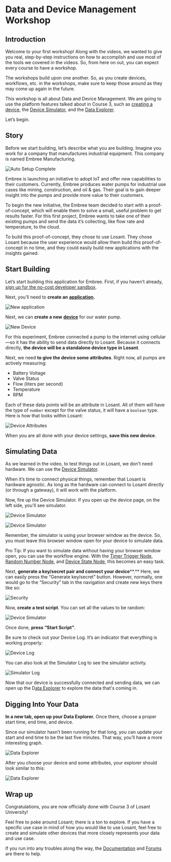 # Data and Device Management Workshop

## Introduction

Welcome to your first workshop! Along with the videos, we wanted to give you real, step-by-step instructions on how to accomplish and use most of the tools we covered in the videos. So, from here on out, you can expect every course to have a workshop. 

The workshops build upon one another. So, as you create devices, workflows, etc. in the workshops, make sure to keep those around as they may come up again in the future. 

This workshop is all about Data and Device Management. We are going to use the platform features talked about in Course 3, such as [creating a device](https://docs.losant.com/devices/overview/), the [Device Simulator](https://docs.losant.com/devices/simulator/), and the [Data Explorer](https://docs.losant.com/applications/data-explorer/).

Let’s begin.

## Story

Before we start building, let’s describe what you are building. Imagine you work for a company that manufactures industrial equipment. This company is named Embree Manufacturing. 

<div class="slim-image-container"><img src="/images/university/course-three-workshop/embree-logo.png" alt="Auto Setup Complete" title="Auto Setup Complete" /></div>

Embree is launching an initiative to adopt IoT and offer new capabilities to their customers. Currently, Embree produces water pumps for industrial use cases like mining, construction, and oil & gas. Their goal is to gain deeper insight into the pumps and provide more value to their customers.

To begin the new initiative, the Embree team decided to start with a proof-of-concept, which will enable them to solve a small, useful problem to get results faster. For this first project, Embree wants to take one of their existing pumps and send the data it’s collecting, like flow rate and temperature, to the cloud. 

To build this proof-of-concept, they chose to use Losant. They chose Losant because the user experience would allow them build this proof-of-concept in no time, and they could easily build new applications with the insights gained. 

## Start Building

Let’s start building this application for Embree. First, if you haven’t already, [sign up for the no-cost developer sandbox](https://cta-service-cms2.hubspot.com/ctas/v2/public/cs/c/?cta_guid=4235d29f-c9d9-421e-98f9-bb935f3693d5&placement_guid=a0a2c69c-c64e-4bd7-ae42-9a1d4955c4e5&portal_id=742943&redirect_url=APefjpHwd51rX9IQ2AnoiW_wNJj21pHfKmWpFI0MeZZ8rapn_14ReJ6-GpYM6AhD8JxiXw7DYZz9vKEAHC-Y2PEcA7pypvdMGi33q5YvcMgBkDg44BTPv30L6wASPLzAf-bUU_88jqg5btb_PuGYaI_tLkRO_EpTarBgrc_DmuNukkvFHN84jOIrOQk6qX1R9ORPqH5HKZtOuVCrIW98AEENjDZCXb_Nk-4_XWHqnZI9PMtFQhpoFbQxHneq1royUWpUkI7I5GCm7-dtlF9ovUx_P1n1XIEG6g&hsutk=689669489b3f8d2e3c32a2f07de4f905&canon=https%3A%2F%2Fwww.losant.com%2F&click=9d46f18c-484d-47a4-8114-54868d69c399&pageId=5482690032). 

Next, you’ll need to **create an** [**application**](https://docs.losant.com/applications/overview/)**.** 

![New application](/images/university/course-three-workshop/create-application.png)

Next, we can **create a new** [**device**](https://docs.losant.com/devices/overview/) for our water pump. 

![New Device](/images/university/course-three-workshop/create-device.png)

For this experiment, Embree connected a pump to the internet using cellular—so it has the ability to send data directly to Losant. Because it connects directly, **the device will be a standalone device type in Losant**. 

Next, we need **to give the device some attributes**. Right now, all pumps are actively measuring: 


- Battery Voltage
- Valve Status
- Flow (liters per second)
- Temperature
- RPM

Each of these data points will be an attribute in Losant. All of them will have the type of `number` except for the valve status, it will have a `boolean` type. Here is how that looks within Losant: 

![Device Attributes](/images/university/course-three-workshop/device-attributes.png)


When you are all done with your device settings, **save this new device**. 

## Simulating Data

As we learned in the video, to test things out in Losant, we don’t need hardware. We can use the [Device Simulator](https://docs.losant.com/devices/simulator/).

When it’s time to connect physical things, remember that Losant is hardware agnostic. As long as the hardware can connect to Losant directly (or through a gateway), it will work with the platform. 

Now, fire up the Device Simulator. If you open up the device page, on the left side, you'll see simulator.

![Device Simulator](/images/university/course-three-workshop/device-simulator-navigation.png)


![Device Simulator](/images/university/course-three-workshop/device-simulator-page.png)




Remember, the simulator is using your browser window as the device. So, you must leave this browser window open for your device to simulate data. 

Pro Tip: If you want to simulate data without having your browser window open, you can use the workflow engine. With the [Timer Trigger Node](https://docs.losant.com/workflows/triggers/timer/), [Random Number Node](https://docs.losant.com/workflows/logic/random-number/), and [Device State Node](https://docs.losant.com/workflows/outputs/device-state/), this becomes an easy task. 

Next, **generate a key/secret pair and connect your device****.** Here, we can easily press the “Generate key/secret” button. However, normally, one would go to the “Security” tab in the navigation and create new keys there like so: 

![Security](/images/university/course-three-workshop/security.png)


Now, **create a test script**. You can set all the values to be random:

![Device Simulator](/images/university/course-three-workshop/device-simulator-random.png)


Once done, **press “Start Script”**. 

Be sure to check out your Device Log. It’s an indicator that everything is working properly: 

![Device Log](/images/university/course-three-workshop/device-log.gif)



You can also look at the Simulator Log to see the simulator activity. 

![Simulator Log](/images/university/course-three-workshop/simulator-log.png)



Now that our device is successfully connected and sending data, we can open up the D[ata Explorer](https://docs.losant.com/applications/data-explorer/) to explore the data that's coming in.

## Digging Into Your Data

**In a new tab, open up your Data Explorer.** Once there, choose a proper start time, end time, and device. 

Since our simulator hasn’t been running for that long, you can update your start and end time to be the last five minutes. That way, you’ll have a more interesting graph. 

![Data Explorer](/images/university/course-three-workshop/data-explorer-settings.png)



After you choose your device and some attributes, your explorer should look similar to this:

![Data Explorer](/images/university/course-three-workshop/device-explorer-graph.png)


## Wrap up

Congratulations, you are now officially done with Course 3 of Losant University! 

Feel free to poke around Losant; there is a ton to explore. If you have a specific use case in mind of how you would like to use Losant, feel free to create and simulate other devices that more closely represents your data and use case.

If you run into any troubles along the way, the [Documentation](https://docs.losant.com/) and [Forums](https://forums.losant.com/) are there to help. 



